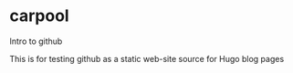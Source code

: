 # carpool
Intro to github

This is for testing github as a static web-site source for Hugo blog pages
